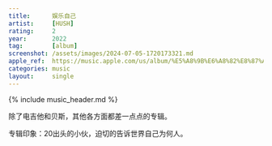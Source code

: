 ```yaml
---
title:      娱乐自己
artist:     [HUSH]
rating:     2
year:       2022
tag:        [album]
screenshot: /assets/images/2024-07-05-1720173321.md
apple_ref:  https://music.apple.com/us/album/%E5%A8%9B%E6%A8%82%E8%87%AA%E5%B7%B1/1659349710
categories: music
layout:     single
---
```

{% include music_header.md %}

除了电吉他和贝斯，其他各方面都差一点点的专辑。

专辑印象：20出头的小伙，迫切的告诉世界自己为何人。